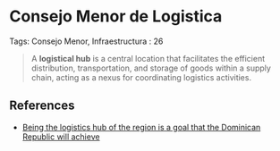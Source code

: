 # Consejo Menor de Logistica

Tags: Consejo Menor, Infraestructura
: 26

> A **logistical hub** is a central location that facilitates the efficient distribution, transportation, and storage of goods within a supply chain, acting as a nexus for coordinating logistics activities.
> 

## References

- [Being the logistics hub of the region is a goal that the Dominican Republic will achieve](https://dominicantoday.com/dr/economy/2024/05/19/being-the-logistics-hub-of-the-region-is-a-goal-that-dominican-republic-will-achieve/)